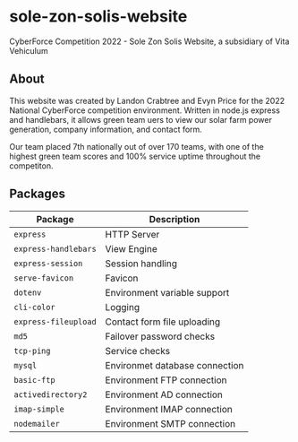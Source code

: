 # sole-zon-solis-website
CyberForce Competition 2022 - Sole Zon Solis Website, a subsidiary of Vita Vehiculum

## About
This website was created by Landon Crabtree and Evyn Price for the 2022 National CyberForce competition environment. Written in node.js express and handlebars, it allows green team uers to view our solar farm power generation, company information, and contact form.

Our team placed 7th nationally out of over 170 teams, with one of the highest green team scores and 100% service uptime throughout the competiton.

## Packages
|      Package         |           Description           |
| -------------------- | ------------------------------- |
| `express`            | HTTP Server                     |
| `express-handlebars` | View Engine                     |
| `express-session`    | Session handling                |
| `serve-favicon`      | Favicon                         |
| `dotenv`             | Environment variable support    |
| `cli-color`          | Logging                         |
| `express-fileupload` | Contact form file uploading     |
| `md5`                | Failover password checks        |
| `tcp-ping`           | Service checks                  |
| `mysql`              | Environmet database connection  |
| `basic-ftp`          | Environment FTP connection      |
| `activedirectory2`   | Environment AD connection       |
| `imap-simple`        | Environment IMAP connection     |
| `nodemailer`         | Environment SMTP connection     |
